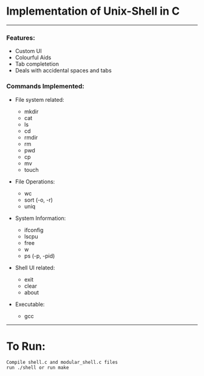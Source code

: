 # Implementation of Unix-Shell in C
---
### Features:
- Custom UI
- Colourful Aids
- Tab completetion
- Deals with accidental spaces and tabs
	
### Commands Implemented:
- File system related:
	- mkdir  
	- cat  
	- ls
	- cd
	- rmdir
	- rm 
	- pwd
	- cp
	- mv
	- touch

- File Operations:
	- wc
	- sort (-o, -r)
	- uniq 

- System Information:
	- ifconfig
	- lscpu
	- free
	- w
	- ps (-p, -pid)

- Shell UI related:
	- exit
	- clear
	- about

- Executable:
	- gcc

---
# To Run:
```
Compile shell.c and modular_shell.c files
run ./shell or run make
```
